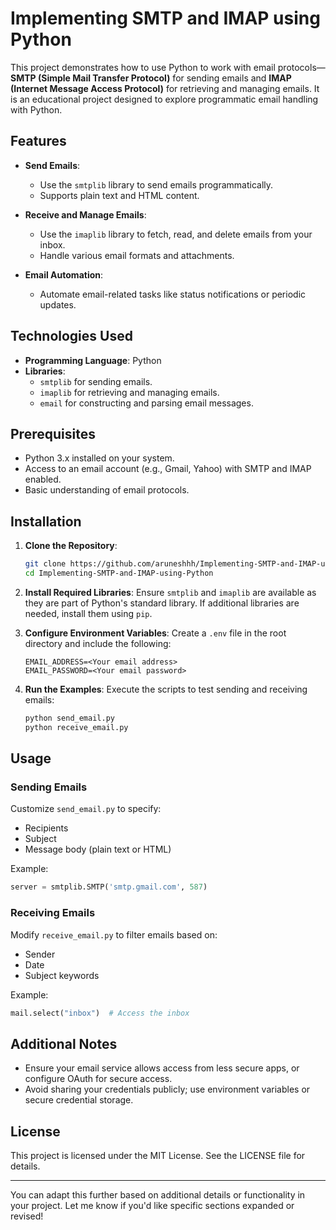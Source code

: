 # Implementing SMTP and IMAP using Python

This project demonstrates how to use Python to work with email protocols—**SMTP (Simple Mail Transfer Protocol)** for sending emails and **IMAP (Internet Message Access Protocol)** for retrieving and managing emails. It is an educational project designed to explore programmatic email handling with Python.

## Features

- **Send Emails**:
  - Use the `smtplib` library to send emails programmatically.
  - Supports plain text and HTML content.

- **Receive and Manage Emails**:
  - Use the `imaplib` library to fetch, read, and delete emails from your inbox.
  - Handle various email formats and attachments.

- **Email Automation**:
  - Automate email-related tasks like status notifications or periodic updates.

## Technologies Used

- **Programming Language**: Python
- **Libraries**:
  - `smtplib` for sending emails.
  - `imaplib` for retrieving and managing emails.
  - `email` for constructing and parsing email messages.

## Prerequisites

- Python 3.x installed on your system.
- Access to an email account (e.g., Gmail, Yahoo) with SMTP and IMAP enabled.
- Basic understanding of email protocols.

## Installation

1. **Clone the Repository**:
   ```bash
   git clone https://github.com/aruneshhh/Implementing-SMTP-and-IMAP-using-Python.git
   cd Implementing-SMTP-and-IMAP-using-Python
   ```

2. **Install Required Libraries**:
   Ensure `smtplib` and `imaplib` are available as they are part of Python's standard library. If additional libraries are needed, install them using `pip`.

3. **Configure Environment Variables**:
   Create a `.env` file in the root directory and include the following:
   ```env
   EMAIL_ADDRESS=<Your email address>
   EMAIL_PASSWORD=<Your email password>
   ```

4. **Run the Examples**:
   Execute the scripts to test sending and receiving emails:
   ```bash
   python send_email.py
   python receive_email.py
   ```

## Usage

### Sending Emails
Customize `send_email.py` to specify:
- Recipients
- Subject
- Message body (plain text or HTML)

Example:
```python
server = smtplib.SMTP('smtp.gmail.com', 587)
```

### Receiving Emails
Modify `receive_email.py` to filter emails based on:
- Sender
- Date
- Subject keywords

Example:
```python
mail.select("inbox")  # Access the inbox
```

## Additional Notes

- Ensure your email service allows access from less secure apps, or configure OAuth for secure access.
- Avoid sharing your credentials publicly; use environment variables or secure credential storage.

## License

This project is licensed under the MIT License. See the LICENSE file for details.

---

You can adapt this further based on additional details or functionality in your project. Let me know if you'd like specific sections expanded or revised!
